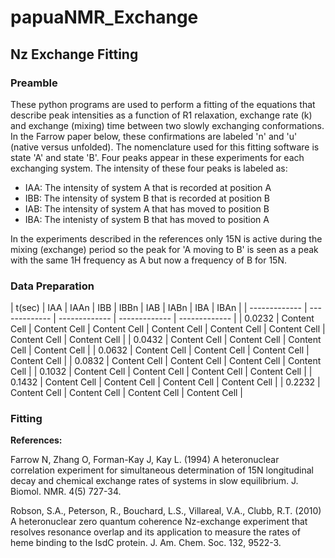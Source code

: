 # papuaNMR_Exchange

## Nz Exchange Fitting

### Preamble

These python programs are used to perform a fitting of the equations that describe peak intensities as a function of R1 relaxation,  exchange rate (k) and exchange (mixing) time between two slowly exchanging conformations. In the Farrow paper below, these confirmations are labeled 'n' and 'u' (native versus unfolded). The nomenclature used for this fitting software is state 'A' and state 'B'. Four peaks appear in these experiments for each exchanging system. The intensity of these four peaks is labeled as:

* IAA: The intensity of system A that is recorded at position A
* IBB: The intensity of system B that is recorded at position B
* IAB: The intensity of system A that has moved to position B
* IBA: The intenisty of system B that has moved to position A

In the experiments described in the references only 15N is active during the mixing (exchange) period so the peak for 'A moving to B' is seen as a peak with the same 1H frequency as A but now a frequency of B for 15N. 

### Data Preparation


|     t(sec)    |      IAA      |       IAAn     |      IBB      |      IBBn      |      IAB      |       IABn     |      IBA      |      IBAn      |
| ------------- | ------------- | ------------- | ------------- | ------------- |
|     0.0232    | Content Cell  | Content Cell  | Content Cell  | Content Cell  | Content Cell  | Content Cell  | Content Cell  | Content Cell  | 
|     0.0432    | Content Cell  | Content Cell  | Content Cell  | Content Cell  | 
|     0.0632    | Content Cell  | Content Cell  | Content Cell  | Content Cell  | 
|     0.0832    | Content Cell  | Content Cell  | Content Cell  | Content Cell  | 
|     0.1032    | Content Cell  | Content Cell  | Content Cell  | Content Cell  | 
|     0.1432    | Content Cell  | Content Cell  | Content Cell  | Content Cell  | 
|     0.2232    | Content Cell  | Content Cell  | Content Cell  | Content Cell  | 


### Fitting







**References:**

Farrow N, Zhang O, Forman-Kay J, Kay L. (1994) A heteronuclear correlation experiment for simultaneous determination of 15N longitudinal decay and chemical exchange rates of systems in slow equilibrium. J. Biomol. NMR. 4(5) 727-34.

Robson, S.A., Peterson, R., Bouchard, L.S., Villareal, V.A., Clubb, R.T. (2010) A heteronuclear zero quantum coherence Nz-exchange experiment that resolves resonance overlap and its application to measure the rates of heme binding to the IsdC protein. J. Am. Chem. Soc. 132, 9522-3.
